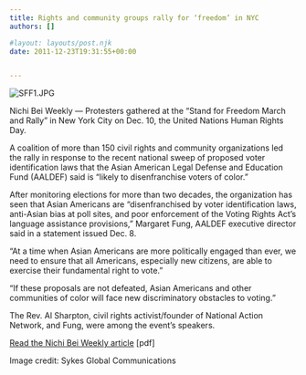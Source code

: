 ```yaml
---
title: Rights and community groups rally for ‘freedom’ in NYC
authors: []

#layout: layouts/post.njk
date: 2011-12-23T19:31:55+00:00


---
```


![SFF1.JPG](/uploads/SFF1-thumb-240x160-286.jpg)

Nichi Bei Weekly — Protesters gathered at the “Stand for Freedom March and
Rally” in New York City on Dec. 10, the United Nations Human Rights Day.

A coalition of more than 150 civil rights and community organizations led the
rally in response to the recent national sweep of proposed voter identification
laws that the Asian American Legal Defense and Education Fund (AALDEF) said is
“likely to disenfranchise voters of color.”

After monitoring elections for more than two decades, the organization has seen
that Asian Americans are “disenfranchised by voter identification laws,
anti-Asian bias at poll sites, and poor enforcement of the Voting Rights Act’s
language assistance provisions,” Margaret Fung, AALDEF executive director said
in a statement issued Dec. 8.

“At a time when Asian Americans are more politically engaged than ever, we need
to ensure that all Americans, especially new citizens, are able to exercise
their fundamental right to vote.”

“If these proposals are not defeated, Asian Americans and other communities of
color will face new discriminatory obstacles to voting.”

The Rev. Al Sharpton, civil rights activist/founder of National Action Network,
and Fung, were among the event’s speakers.

[Read the Nichi Bei Weekly article][1] \[pdf\]

Image credit: Sykes Global Communications

[1]: /uploads/pdf/12.26.11%20NichiBei%20Weekly%20Stand%20For%20Freedom.pdf
